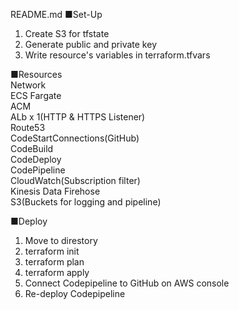 README.md
■Set-Up
1. Create S3 for tfstate
2. Generate public and private key
3. Write resource's variables in terraform.tfvars

■Resources
<br />
Network
<br />
ECS Fargate
<br />
ACM
<br />
ALb x 1(HTTP & HTTPS Listener)
<br />
Route53
<br />
CodeStartConnections(GitHub)
<br />
CodeBuild
<br />
CodeDeploy
<br />
CodePipeline
<br />
CloudWatch(Subscription filter)
<br />
Kinesis Data Firehose
<br />
S3(Buckets for logging and pipeline)
<br />

■Deploy
1. Move to direstory
2. terraform init
3. terraform plan
4. terraform apply
5. Connect Codepipeline to GitHub on AWS console
6. Re-deploy Codepipeline
